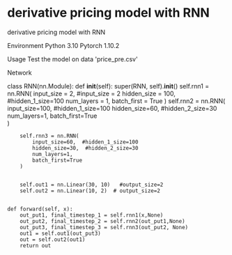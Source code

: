 #  derivative pricing model with RNN
 derivative pricing model with RNN

Environment 
 Python 3.10
 Pytorch 1.10.2
 
Usage
 Test the model on data 'price_pre.csv'
 
Network


class RNN(nn.Module):
    def __init__(self):
        super(RNN, self).__init__()
        self.rnn1 = nn.RNN(
            input_size = 2,  #input_size = 2
            hidden_size = 100,  #hidden_1_size=100
            num_layers = 1,
            batch_first = True 
        )
        self.rnn2 = nn.RNN(
            input_size=100,  #hidden_1_size=100
            hidden_size=60,  #hidden_2_size=30
            num_layers=1,
            batch_first=True  
        )

        self.rnn3 = nn.RNN(
            input_size=60,  #hidden_1_size=100
            hidden_size=30,  #hidden_2_size=30
            num_layers=1,
            batch_first=True  
        )

        
        self.out1 = nn.Linear(30, 10)   #output_size=2
        self.out2 = nn.Linear(10, 2)  # output_size=2


    def forward(self, x):
        out_put1, final_timestep_1 = self.rnn1(x,None)
        out_put2, final_timestep_2 = self.rnn2(out_put1,None)
        out_put3, final_timestep_3 = self.rnn3(out_put2, None)
        out1 = self.out1(out_put3)
        out = self.out2(out1)
        return out
